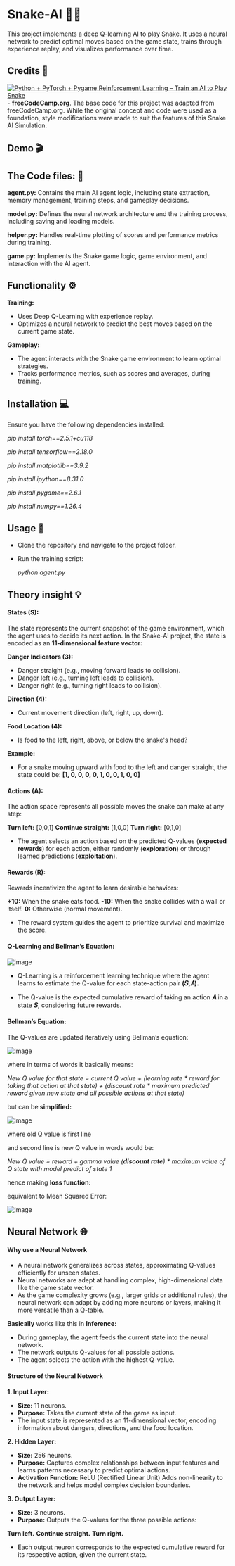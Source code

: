 # Snake-AI 🐍🌐
This project implements a deep Q-learning AI to play Snake. It uses a neural network to predict optimal moves based on the game state, trains through experience replay, and visualizes performance over time.

## Credits 🤖
[![Python + PyTorch + Pygame Reinforcement Learning – Train an AI to Play Snake](https://www.youtube.com/watch?v=L8ypSXwyBds&list=LL.jpg)](https://www.youtube.com/watch?v=L8ypSXwyBds&list=LL) - 
**freeCodeCamp.org**.
The base code for this project was adapted from freeCodeCamp.org. While the original concept and code were used as a foundation, style modifications were made to suit the features of this Snake AI Simulation.

## Demo 🎬

## The Code files: 📄

**agent.py:** Contains the main AI agent logic, including state extraction, memory management, training steps, and gameplay decisions.

**model.py:** Defines the neural network architecture and the training process, including saving and loading models.

**helper.py:** Handles real-time plotting of scores and performance metrics during training.

**game.py:** Implements the Snake game logic, game environment, and interaction with the AI agent.

## Functionality ⚙️
**Training:**
- Uses Deep Q-Learning with experience replay.
- Optimizes a neural network to predict the best moves based on the current game state.

**Gameplay:**
- The agent interacts with the Snake game environment to learn optimal strategies.
- Tracks performance metrics, such as scores and averages, during training.

## Installation 💻
Ensure you have the following dependencies installed:

*pip install torch==2.5.1+cu118*

*pip install tensorflow==2.18.0*

*pip install matplotlib==3.9.2*

*pip install ipython==8.31.0*

*pip install pygame==2.6.1*

*pip install numpy==1.26.4*

## Usage 📌
- Clone the repository and navigate to the project folder.
- Run the training script:

  *python agent.py*

## Theory insight 💡
#### States (S):
The state represents the current snapshot of the game environment, which the agent uses to decide its next action. In the Snake-AI project, the state is encoded as an **11-dimensional feature vector:**

**Danger Indicators (3):**
- Danger straight (e.g., moving forward leads to collision).
- Danger left (e.g., turning left leads to collision).
- Danger right (e.g., turning right leads to collision).

**Direction (4):**
- Current movement direction (left, right, up, down).

**Food Location (4):**
- Is food to the left, right, above, or below the snake's head?

**Example:**
- For a snake moving upward with food to the left and danger straight, the state could be:
**[1, 0, 0, 0, 0, 1, 0, 0, 1, 0, 0]**

#### Actions (A):
The action space represents all possible moves the snake can make at any step:

**Turn left:** [0,0,1]
**Continue straight:** [1,0,0]
**Turn right:** [0,1,0]

- The agent selects an action based on the predicted Q-values (**expected rewards**) for each action, either randomly (**exploration**) or through learned predictions (**exploitation**).

#### Rewards (R):
Rewards incentivize the agent to learn desirable behaviors:

**+10:** When the snake eats food.
**-10:** When the snake collides with a wall or itself.
**0:** Otherwise (normal movement).

- The reward system guides the agent to prioritize survival and maximize the score.

#### Q-Learning and Bellman’s Equation:

![image](https://github.com/user-attachments/assets/ff3f79f4-4f7e-4774-b97b-b638af8a7791)


- Q-Learning is a reinforcement learning technique where the agent learns to estimate the Q-value for each state-action pair **(𝑆,𝐴).**

- The Q-value is the expected cumulative reward of taking an action **𝐴** in a state **𝑆**, considering future rewards.

 #### Bellman’s Equation:
 The Q-values are updated iteratively using Bellman’s equation:
 
 ![image](https://github.com/user-attachments/assets/0675e138-2ee4-423b-8a8a-b8d572b0bc89)

 where in terms of words it basically means: 
 
 *New Q value for that state = current Q value + (learning rate * reward for taking that action at that state) + (discount rate * maximum predicted reward given new state and all possible actions at that state)*

 but can be **simplified:**

 ![image](https://github.com/user-attachments/assets/a1b020bc-ec13-4540-a89e-d1fe411426f0)

 where old Q value is first line

 and second line is new Q value in words would be:

 *New Q value = reward + gamma value (**discount rate**) * maximum value of Q state with model predict of state 1*

 hence making **loss function:**

 equivalent to Mean Squared Error:

 ![image](https://github.com/user-attachments/assets/b391d9c1-7c9d-425a-b6f3-653841a42da6)

## Neural Network 🌐

#### Why use a Neural Network 
- A neural network generalizes across states, approximating Q-values efficiently for unseen states.
- Neural networks are adept at handling complex, high-dimensional data like the game state vector.
- As the game complexity grows (e.g., larger grids or additional rules), the neural network can adapt by adding more neurons or layers, making it more versatile than a Q-table.

**Basically** works like this in **Inference:**
- During gameplay, the agent feeds the current state into the neural network.
- The network outputs Q-values for all possible actions.
- The agent selects the action with the highest Q-value.

#### Structure of the Neural Network

**1. Input Layer:**
- **Size:** 11 neurons.
- **Purpose:** Takes the current state of the game as input.
- The input state is represented as an 11-dimensional vector, encoding information about dangers, directions, and the food location.

**2. Hidden Layer:**
- **Size:** 256 neurons.
- **Purpose:** Captures complex relationships between input features and learns patterns necessary to predict optimal actions.
- **Activation Function:** ReLU (Rectified Linear Unit) Adds non-linearity to the network and helps model complex decision boundaries.

**3. Output Layer:**
- **Size:** 3 neurons.
- **Purpose:** Outputs the Q-values for the three possible actions:

**Turn left.**
**Continue straight.**
**Turn right.**
- Each output neuron corresponds to the expected cumulative reward for its respective action, given the current state.


 
